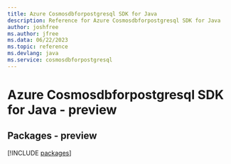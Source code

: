 ```yaml
---
title: Azure Cosmosdbforpostgresql SDK for Java
description: Reference for Azure Cosmosdbforpostgresql SDK for Java
author: joshfree
ms.author: jfree
ms.data: 06/22/2023
ms.topic: reference
ms.devlang: java
ms.service: cosmosdbforpostgresql
---
```

# Azure Cosmosdbforpostgresql SDK for Java - preview
## Packages - preview
[!INCLUDE [packages](cosmosdbforpostgresql-index.md)]